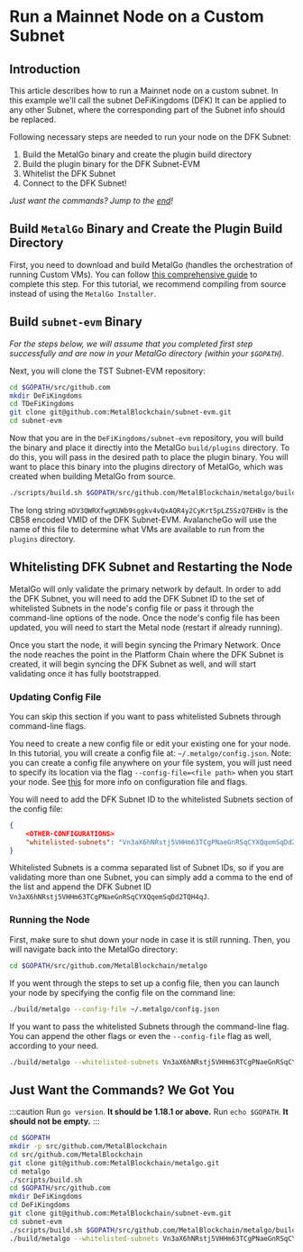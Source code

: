 # Run a Mainnet Node on a Custom Subnet

## Introduction

This article describes how to run a Mainnet node on a custom subnet. In this example we'll call the subnet DeFiKingdoms (DFK) It can be applied to any
other Subnet, where the corresponding part of the Subnet info should be replaced.

Following necessary steps are needed to run your node on the DFK Subnet:

1. Build the MetalGo binary and create the plugin build directory
2. Build the plugin binary for the DFK Subnet-EVM
3. Whitelist the DFK Subnet
4. Connect to the DFK Subnet!

_Just want the commands? Jump to the [end](#just-want-the-commands-we-got-you)!_

## Build `MetalGo` Binary and Create the Plugin Build Directory

First, you need to download and build MetalGo (handles the orchestration of running Custom VMs).
You can follow [this comprehensive guide](../nodes/build/run-metal-node-manually.md) to complete
this step. For this tutorial, we recommend compiling from source instead of using the `MetalGo Installer`.

## Build `subnet-evm` Binary

_For the steps below, we will assume that you completed first step successfully and are now in your
MetalGo directory (within your `$GOPATH`)._

Next, you will clone the TST Subnet-EVM repository:

```bash
cd $GOPATH/src/github.com
mkdir DeFiKingdoms
cd TDeFiKingdoms
git clone git@github.com:MetalBlockchain/subnet-evm.git
cd subnet-evm
```

Now that you are in the `DeFiKingdoms/subnet-evm` repository, you will build the binary and place it
directly into the MetalGo `build/plugins` directory. To do this, you will pass in the desired
path to place the plugin binary. You will want to place this binary into the plugins directory of
MetalGo, which was created when building MetalGo from source.

```bash
./scripts/build.sh $GOPATH/src/github.com/MetalBlockchain/metalgo/build/plugins/mDV3QWRXfwgKUWb9sggkv4vQxAQR4y2CyKrt5pLZ5SzQ7EHBv
```

The long string `mDV3QWRXfwgKUWb9sggkv4vQxAQR4y2CyKrt5pLZ5SzQ7EHBv` is the CB58 encoded VMID of the
DFK Subnet-EVM. AvalancheGo will use the name of this file to determine what VMs are available to
run from the `plugins` directory.

## Whitelisting DFK Subnet and Restarting the Node

MetalGo will only validate the primary network by default. In order to add the DFK Subnet, you
will need to add the DFK Subnet ID to the set of whitelisted Subnets in the node's config file or
pass it through the command-line options of the node. Once the node's config file has been updated,
you will need to start the Metal node (restart if already running).

Once you start the node, it will begin syncing the Primary Network. Once the node reaches the point
in the Platform Chain where the DFK Subnet is created, it will begin syncing the DFK Subnet as well,
and will start validating once it has fully bootstrapped.

### Updating Config File

You can skip this section if you want to pass whitelisted Subnets through command-line flags.

You need to create a new config file or edit your existing one for your node. In this tutorial, you
will create a config file at: `~/.metalgo/config.json`. Note: you can create a config file
anywhere on your file system, you will just need to specify its location via the flag
`--config-file=<file path>` when you start your node. See
[this](../nodes/maintain/metalgo-config-flags.md#config-file) for more info on configuration
file and flags.

You will need to add the DFK Subnet ID to the whitelisted Subnets section of the config file:

```json
{
    <OTHER-CONFIGURATIONS>
    "whitelisted-subnets": "Vn3aX6hNRstj5VHHm63TCgPNaeGnRSqCYXQqemSqDd2TQH4qJ"
}
```

Whitelisted Subnets is a comma separated list of Subnet IDs, so if you are validating more than one
Subnet, you can simply add a comma to the end of the list and append the DFK Subnet ID
`Vn3aX6hNRstj5VHHm63TCgPNaeGnRSqCYXQqemSqDd2TQH4qJ`.

### Running the Node

First, make sure to shut down your node in case it is still running. Then, you will navigate back
into the MetalGo directory:

```bash
cd $GOPATH/src/github.com/MetalBlockchain/metalgo
```

If you went through the steps to set up a config file, then you can launch your node by specifying
the config file on the command line:

```bash
./build/metalgo --config-file ~/.metalgo/config.json
```

If you want to pass the whitelisted Subnets through the command-line flag. You can append the other
flags or even the `--config-file` flag as well, according to your need.

```bash
./build/metalgo --whitelisted-subnets Vn3aX6hNRstj5VHHm63TCgPNaeGnRSqCYXQqemSqDd2TQH4qJ
```

## Just Want the Commands? We Got You

:::caution
Run `go version`. **It should be 1.18.1 or above.** Run `echo $GOPATH`. **It should not be empty.**
:::

```bash
cd $GOPATH
mkdir -p src/github.com/MetalBlockchain
cd src/github.com/MetalBlockchain
git clone git@github.com:MetalBlockchain/metalgo.git
cd metalgo
./scripts/build.sh
cd $GOPATH/src/github.com
mkdir DeFiKingdoms
cd DeFiKingdoms
git clone git@github.com:MetalBlockchain/subnet-evm.git
cd subnet-evm
./scripts/build.sh $GOPATH/src/github.com/MetalBlockchain/metalgo/build/plugins/mDV3QWRXfwgKUWb9sggkv4vQxAQR4y2CyKrt5pLZ5SzQ7EHBv
./build/metalgo --whitelisted-subnets Vn3aX6hNRstj5VHHm63TCgPNaeGnRSqCYXQqemSqDd2TQH4qJ
```
